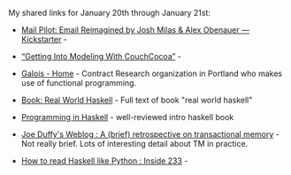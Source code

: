 <!--
.. title: Links for January 20th through January 21st
.. date: 2012/01/22 20:50
.. slug: links-for-january-20th-through-january-21st
.. link:
.. description:
.. tags: links, book, code, concurrency, functional, government, haskell, HPC, languages, pinboard-links, portland, programming, reading, STM, TM, Transactional-Memory
-->


My shared links for January 20th through January 21st:






  * [Mail Pilot: Email Reimagined by Josh Milas & Alex Obenauer — Kickstarter](http://www.kickstarter.com/projects/1380180715/mail-pilot-email-reimagined) - 


  * [“Getting Into Modeling With CouchCocoa”](http://--) - 


  * [Galois - Home](http://corp.galois.com/) - Contract Research organization in Portland who makes use of functional programming.


  * [Book: Real World Haskell](http://book.realworldhaskell.org/read/) - Full text of book "real world haskell"


  * [Programming in Haskell](http://www.cs.nott.ac.uk/~gmh/book.html) - well-reviewed intro haskell book


  * [Joe Duffy's Weblog : A (brief) retrospective on transactional memory](http://www.bluebytesoftware.com/blog/2010/01/03/ABriefRetrospectiveOnTransactionalMemory.aspx) - Not really brief. Lots of interesting detail about TM in practice.


  * [How to read Haskell like Python : Inside 233](http://blog.ezyang.com/2011/11/how-to-read-haskell/) - 



